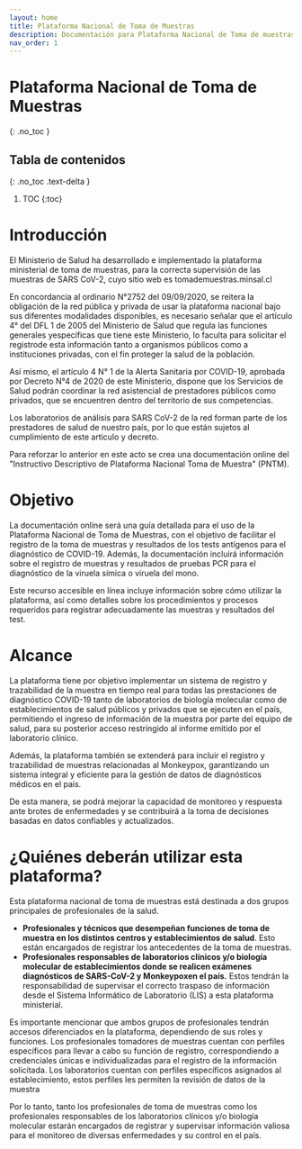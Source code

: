 ```yaml
---
layout: home
title: Plataforma Nacional de Toma de Muestras
description: Documentación para Plataforma Nacional de Toma de muestras
nav_order: 1
---
```

# Plataforma Nacional de Toma de Muestras
{: .no_toc }

## Tabla de contenidos
{: .no_toc .text-delta }

1. TOC
{:toc}


# Introducción

El Ministerio de Salud ha desarrollado e implementado la plataforma ministerial de toma de muestras, para la correcta supervisión de las muestras de SARS CoV-2, cuyo sitio web es tomademuestras.minsal.cl

En concordancia al ordinario N°2752 del 09/09/2020, se reitera la obligación de la red pública y privada de usar la plataforma nacional bajo sus diferentes modalidades disponibles, es necesario señalar que el artículo 4° del DFL 1 de 2005 del Ministerio de Salud que regula las funciones generales yespecíficas que tiene este Ministerio, lo faculta para solicitar el registrode esta información tanto a organismos públicos como a instituciones privadas, con el fin proteger la salud de la población. 

Así mismo, el artículo 4 N° 1 de la Alerta Sanitaria por COVID-19, aprobada por Decreto N°4 de 2020 de este Ministerio, dispone que los Servicios de Salud podrán coordinar la red asistencial de prestadores públicos como privados, que se encuentren dentro del territorio de sus competencias. 

Los laboratorios de análisis para SARS CoV-2 de la red forman parte de los prestadores de salud de nuestro país, por lo que están sujetos al cumplimiento de este articulo y decreto. 

Para reforzar lo anterior en este acto se crea una documentación online del "Instructivo Descriptivo de Plataforma Nacional Toma de Muestra" (PNTM).

# Objetivo

La documentación online será una guía detallada para el uso de la Plataforma Nacional de Toma de Muestras, con el objetivo de facilitar el registro de la toma de muestras y resultados de los tests antígenos para el diagnóstico de COVID-19.  Además, la documentación incluirá información sobre el registro de muestras y resultados de pruebas PCR para el diagnóstico de la viruela símica o viruela del mono. 

Este recurso accesible en línea incluye información sobre cómo utilizar la plataforma, así como detalles sobre los procedimientos y procesos requeridos para registrar adecuadamente las muestras y resultados del test.

# Alcance 
La plataforma tiene por objetivo implementar un sistema de registro y trazabilidad de la muestra en tiempo real para todas las prestaciones de diagnóstico COVID-19 tanto de laboratorios de biología molecular como de establecimientos de salud públicos y privados que se ejecuten en el país, permitiendo el ingreso de información de la muestra por parte del equipo de salud, para su posterior acceso restringido al informe emitido por el laboratorio clínico. 

Además, la plataforma también se extenderá para incluir el registro y trazabilidad de muestras relacionadas al Monkeypox, garantizando un sistema integral y eficiente para la gestión de datos de diagnósticos médicos en el país. 

De esta manera, se podrá mejorar la capacidad de monitoreo y respuesta ante brotes de enfermedades y se contribuirá a la toma de decisiones basadas en datos confiables y actualizados.

# ¿Quiénes deberán utilizar esta plataforma?

Esta plataforma nacional de toma de muestras está destinada a dos grupos principales de profesionales de la salud. 

- **Profesionales y técnicos que desempeñan funciones de toma de muestra en los distintos centros y establecimientos de salud**. Esto están encargados de registrar los antecedentes de la toma de muestras. 
- **Profesionales responsables de laboratorios clínicos y/o biología molecular de establecimientos donde se realicen exámenes diagnósticos de SARS-CoV-2 y Monkeypoxen el país.** Estos tendrán la responsabilidad de supervisar el correcto traspaso de información desde el Sistema Informático de Laboratorio (LIS) a esta plataforma ministerial. 

Es importante mencionar que ambos grupos de profesionales tendrán accesos diferenciados en la plataforma, dependiendo de sus roles y funciones. Los profesionales tomadores de muestras cuentan con perfiles específicos para llevar a cabo su función de registro, correspondiendo a credenciales únicas e individualizadas para el registro de la información solicitada. Los laboratorios cuentan con perfiles específicos asignados al establecimiento, estos perfiles les permiten la revisión de datos de la muestra

Por lo tanto, tanto los profesionales de toma de muestras como los profesionales responsables de los laboratorios clínicos y/o biología molecular estarán encargados de registrar y supervisar información valiosa para el monitoreo de diversas enfermedades y su control en el país.